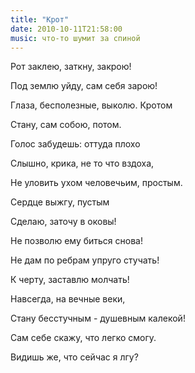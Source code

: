 ```yaml
---
title: "Крот"
date: 2010-10-11T21:58:00
music: что-то шумит за спиной
---
```


Рот заклею, заткну, закрою!

Под землю уйду, сам себя зарою!

Глаза, бесполезные, выколю. Кротом

Стану, сам собою, потом.



Голос забудешь: оттуда плохо

Слышно, крика, не то что вздоха,

Не уловить ухом человечьим, простым.

Сердце выжгу, пустым



Сделаю, заточу в оковы!

Не позволю ему биться снова!

Не дам по ребрам упруго стучать!

К черту, заставлю молчать!



Навсегда, на вечные веки,

Стану бесстучным - душевным калекой!

Сам себе скажу, что легко смогу.

Видишь же, что сейчас я лгу?

